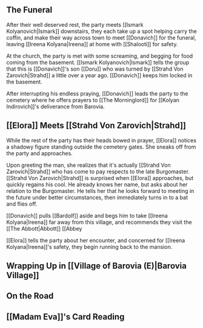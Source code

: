 ## The Funeral
After their well deserved rest, the party meets [[Ismark Kolyanovich|Ismark]] downstairs, they each take up a spot helping carry the coffin, and make their way across town to meet [[Donavich]] for the funeral, leaving [[Ireena Kolyana|Ireena]] at home with [[Shalooti]] for safety.

At the church, the party is met with some screaming, and begging for food coming from the basement. [[Ismark Kolyanovich|Ismark]] tells the group that this is [[Donavich]]'s son [[Doru]] who was turned by [[Strahd Von Zarovich|Strahd]] a little over a year ago. [[Donavich]] keeps him locked in the basement.

After interrupting his endless praying, [[Donavich]] leads the party to the cemetery where he offers prayers to [[The Morninglord]] for [[Kolyan Indirovich]]'s deliverance from Barovia.

## [[Elora]] Meets [[Strahd Von Zarovich|Strahd]]
While the rest of the party has their heads bowed in prayer, [[Elora]] notices a shadowy figure standing outside the cemetery gates. She sneaks off from the party and approaches.

Upon greeting the man, she realizes that it's actually [[Strahd Von Zarovich|Strahd]] who has come to pay respects to the late Burgomaster. [[Strahd Von Zarovich|Strahd]] is surprised when [[Elora]] approaches, but quickly regains his cool. He already knows her name, but asks about her relation to the Burgomaster. He tells her that he looks forward to meeting in the future under better circumstances, then immediately turns in to a bat and flies off.

[[Donavich]] pulls [[Bardolf]] aside and begs him to take [[Ireena Kolyana|Ireena]] far away from this village, and recommends they visit the [[The Abbott|Abbott]] [[Abbey

[[Elora]] tells the party about her encounter, and concerned for [[Ireena Kolyana|Ireena]]'s safety, they begin running back to the mansion.

## Wrapping Up in [[Village of Barovia (E)|Barovia Village]]

## On the Road

## [[Madam Eva]]'s Card Reading